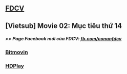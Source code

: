## [FDCV](https://admin1509.github.io/fdcvteam.blogspot.com/)
## [Vietsub] Movie 02: Mục tiêu thứ 14

##### >> Page Facebook mới của FDCV: [fb.com/conanfdcv](https://fb.com/conanfdcv)
### [Bitmovin](https://bitmovin.com/demos/stream-test?format=hls&manifest=https://raw.githubusercontent.com/admin1509/admin1509/main/fdcv.xyz/watch-mv/156/file.m3u8)
### [HDPlay](https://hdplay.se/?HLSP2P=https://raw.githubusercontent.com/admin1509/admin1509/main/fdcv.xyz/watch-mv/156/file.m3u8)
